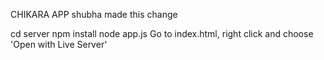 CHIKARA APP shubha made this change

cd server
npm install
node app.js
Go to index.html, right click and choose 'Open with Live Server'
